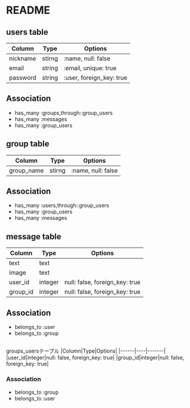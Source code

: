 # README

## users table

|Column|Type|Options|
|------|----|-------|
|nickname | stirng |:name, null: false|
|email| string |:email, unique: true|
|password| string|:user, foreign_key: true|

## Association
- has_many :groups,through::group_users
- has_many :messages
- has_many :group_users


## group table

|Column|Type|Options|
|------|----|-------|
|group_name | stirng |:name, null: false|

## Association
- has_many :users,through::group_users
- has_many :group_users
- has_many :messages



## message table

|Column|Type|Options|
|------|----|-------|
|text|text||
|image|text||
|user_id|integer|null: false, foreign_key: true|
|group_id|integer|null: false, foreign_key: true|
## Association
- belongs_to :user
- belongs_to :group

## 
groups_usersテーブル
|Column|Type|Options|
|------|----|-------|
|user_id|integer|null: false, foreign_key: true|
|group_id|integer|null: false, foreign_key: true|

### Association
- belongs_to :group
- belongs_to :user